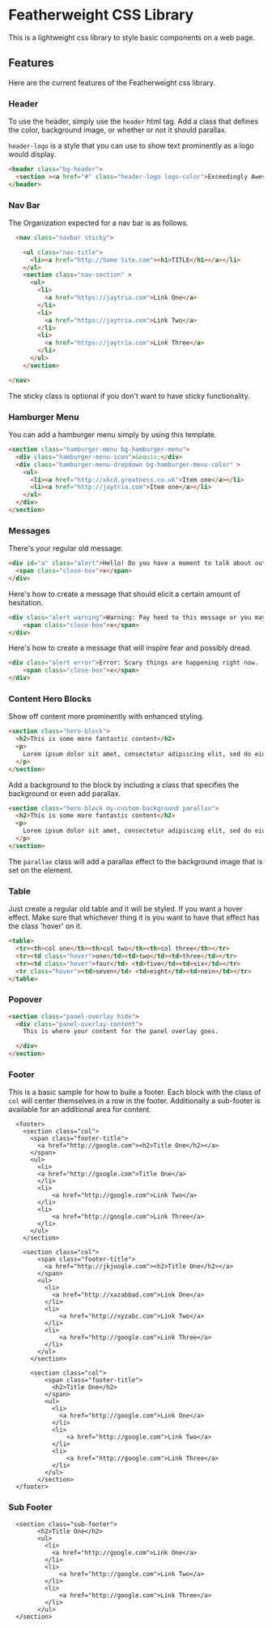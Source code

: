 # Featherweight CSS Library
This is a lightweight css library to style basic components on a web page.

## Features
Here are the current features of the Featherweight css library.

### Header
To use the header, simply use the `header` html tag. Add a class that defines the color, background image, or whether or not it should parallax.

`header-logo` is a style that you can use to show text prominently as a logo would display.

```html
<header class="bg-header">
  <section ><a href="#" class="header-logo logo-color">Exceedingly Awesome Sauce!</a></section>
</header>
```

### Nav Bar

The Organization expected for a nav bar is as follows.

```html
  <nav class="navbar sticky">

    <ul class="nav-title">
      <li><a href="http://Some Site.com"><h1>TITLE</h1></a></li>
    </ul>
    <section class="nav-section" >
      <ul>
        <li>
          <a href="https://jaytria.com">Link One</a>
        </li>
        <li>
          <a href="https://jaytria.com">Link Two</a>
        </li>
        <li>
          <a href="https://jaytria.com">Link Three</a>
        </li>
      </ul>
    </section>

</nav>
```

The sticky class is optional if you don't want to have sticky functionality.

### Hamburger Menu
You can add a hamburger menu simply by using this template.

```html
<section class="hamburger-menu bg-hamburger-menu">
  <div class="hamburger-menu-icon">&equiv;</div>
  <div class="hamburger-menu-dropdown bg-hamburger-menu-color" >
    <ul>
      <li><a href="http://xkcd.greatness.co.uk">Item one</a></li>
      <li><a href="http://jaytria.com">Item one</a></li>
    </ul>
  </div>
</section>
```
### Messages
There's your regular old message.

```html
<div id="a" class="alert">Hello! Do you have a moment to talk about out lord and savior Poseidon, God of the sea?
  <span class="close-box">x</span>
</div>
```

Here's how to create a message that should elicit a certain amount of hesitation.

```html
<div class="alert warning">Warning: Pay heed to this message or you may find yourself in an unfortunate circumstance.
    <span class="close-box">x</span>
</div>
```

Here's how to create a message that will inspire fear and possibly dread.

```html
<div class="alert error">Error: Scary things are happening right now.
    <span class="close-box">x</span>
</div>
```

### Content Hero Blocks
Show off content more prominently with enhanced styling.

```html
<section class="hero-block">
  <h2>This is some more fantastic content</h2>
  <p>
    Lorem ipsum dolor sit amet, consectetur adipiscing elit, sed do eiusmod tempor incididunt ut labore et dolore magna aliqua. Ut enim ad minim veniam, quis nostrud exercitation ullamco laboris nisi ut aliquip ex ea commodo consequat. Duis aute irure dolor in reprehenderit in voluptate velit esse cillum dolore eu fugiat nulla pariatur. Excepteur sint occaecat cupidatat non proident, sunt in culpa qui officia deserunt mollit anim id est laborum.
  </p>
</section>
```

Add a background to the block by including a class that specifies the background or even add parallax.

```html
<section class="hero-block my-custom-background parallax">
  <h2>This is some more fantastic content</h2>
  <p>
    Lorem ipsum dolor sit amet, consectetur adipiscing elit, sed do eiusmod tempor incididunt ut labore et dolore magna aliqua. Ut enim ad minim veniam, quis nostrud exercitation ullamco laboris nisi ut aliquip ex ea commodo consequat. Duis aute irure dolor in reprehenderit in voluptate velit esse cillum dolore eu fugiat nulla pariatur. Excepteur sint occaecat cupidatat non proident, sunt in culpa qui officia deserunt mollit anim id est laborum.
  </p>
</section>
```

The `parallax` class will add a parallax effect to the background image that is set on the element.

### Table
Just create a regular old table and it will be styled. If you want a hover effect. Make sure that whichever thing it is you want to have that effect has the class 'hover' on it.

```html
<table>
  <tr><th>col one</th><th>col two</th><th>col three</th></tr>
  <tr><td class="hover">one</td><td>two</td><td>three</td></tr>
  <tr><td class="hover">four</td> <td>five</td><td>six</td></tr>
  <tr class="hover"><td>seven</td> <td>eight</td><td>nein</td></tr>
</table>
```

### Popover
```html
<section class="panel-overlay hide">
  <div class="panel-overlay-content">
    This is where your content for the panel overlay goes.

  </div>
</section>
```

### Footer

This is a basic sample for how to buile a footer.
Each block with the class of `col` will center themselves in a row in the footer. Additionally a sub-footer is available for an additional area for content.

```
  <footer>
    <section class="col">
      <span class="footer-title">
        <a href="http://google.com"><h2>Title One</h2></a>
      </span>
      <ul>
        <li>
        <a href="http://google.com">Title One</a>
        </li>
        <li>
            <a href="http://google.com">Link Two</a>
        </li>      
        <li>
            <a href="http://google.com">Link Three</a>
        </li>
      </ul>
    </section>

    <section class="col">
        <span class="footer-title">
          <a href="http://jkjoogle.com"><h2>Title One</h2></a>
        </span>
        <ul>
          <li>
            <a href="http://xazabbad.com">Link One</a>
          </li>
          <li>
              <a href="http://xyzabc.com">Link Two</a>
          </li>      
          <li>
              <a href="http://google.com">Link Three</a>
          </li>
        </ul>
      </section>

      <section class="col">
          <span class="footer-title">
            <h2>Title One</h2>
          </span>
          <ul>
            <li>
              <a href="http://google.com">Link One</a>
            </li>
            <li>
                <a href="http://google.com">Link Two</a>
            </li>      
            <li>
                <a href="http://google.com">Link Three</a>
            </li>
          </ul>
        </section>
  </footer>
```

### Sub Footer

```
  <section class="sub-footer">
        <h2>Title One</h2>
        <ul>
          <li>
            <a href="http://google.com">Link One</a>
          </li>
          <li>
              <a href="http://google.com">Link Two</a>
          </li>      
          <li>
              <a href="http://google.com">Link Three</a>
          </li>
        </ul>
  </section>
```
